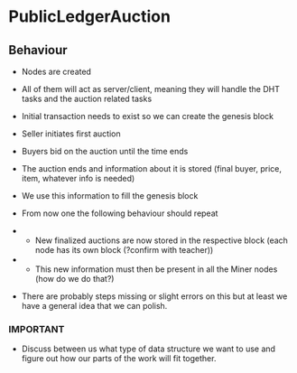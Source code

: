 # PublicLedgerAuction

## Behaviour

- Nodes are created
- All of them will act as server/client, meaning they will handle the DHT tasks and the auction related tasks
- Initial transaction needs to exist so we can create the genesis block
- Seller initiates first auction
- Buyers bid on the auction until the time ends
- The auction ends and information about it is stored (final buyer, price, item, whatever info is needed)
- We use this information to fill the genesis block
- From now one the following behaviour should repeat
- - New finalized auctions are now stored in the respective block (each node has its own block (?confirm with teacher))
- - This new information must then be present in all the Miner nodes (how do we do that?)

- There are probably steps missing or slight errors on this but at least we have a general idea that we can polish. 


### IMPORTANT
- Discuss between us what type of data structure we want to use and figure out how our parts of the work will fit together.